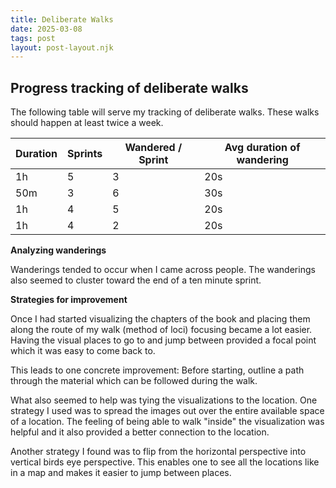 ```yaml
---
title: Deliberate Walks
date: 2025-03-08
tags: post
layout: post-layout.njk
---
```


## Progress tracking of deliberate walks

The following table will serve my tracking of deliberate walks.
These walks should happen at least twice a week.

| Duration | Sprints | Wandered / Sprint | Avg duration of wandering |
| -------- | ------- | ----------------- | ------------------------- |
| 1h       | 5       | 3                 | 20s                       |
| 50m      | 3       | 6                 | 30s                       |
| 1h       | 4       | 5                 | 20s                       |
| 1h       | 4       | 2                 | 20s                       |

**Analyzing wanderings**

Wanderings tended to occur when I came across people. The wanderings also seemed to cluster
toward the end of a ten minute sprint.

**Strategies for improvement**

Once I had started visualizing the chapters of the book and placing them along
the route of my walk (method of loci) focusing became a lot easier. Having the
visual places to go to and jump between provided a focal point which it was
easy to come back to.

This leads to one concrete improvement: Before starting, outline a path through the material
which can be followed during the walk.

What also seemed to help was tying the visualizations to the location. One
strategy I used was to spread the images out over the entire available space of
a location. The feeling of being able to walk "inside" the visualization was
helpful and it also provided a better connection to the location.

Another strategy I found was to flip from the horizontal perspective into
vertical birds eye perspective. This enables one to see all the locations like
in a map and makes it easier to jump between places.
